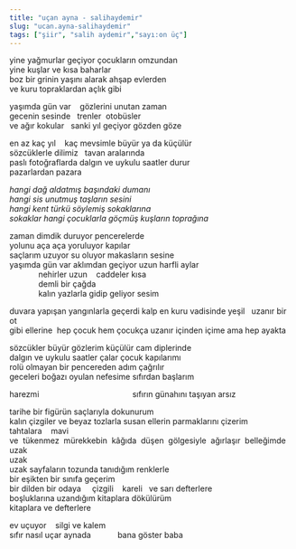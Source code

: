 ```yaml
---
title: "uçan ayna - salihaydemir"
slug: "ucan.ayna-salihaydemir"
tags: ["şiir", "salih aydemir","sayı:on üç"]
---
```

yine yağmurlar geçiyor çocukların omzundan  
yine kuşlar ve kısa baharlar\
boz bir grinin yaşını alarak ahşap evlerden\
ve kuru topraklardan açlık gibi

yaşımda gün var    gözlerini unutan zaman\
gecenin sesinde   trenler  otobüsler\
ve ağır kokular   sanki yıl geçiyor gözden göze

en az kaç yıl    kaç mevsimle büyür ya da küçülür\
sözcüklerle dilimiz   tavan aralarında\
paslı fotoğraflarda dalgın ve uykulu saatler durur\
pazarlardan pazara

*hangi dağ aldatmış başındaki dumanı\
hangi sis unutmuş taşların sesini\
hangi kent türkü söylemiş sokaklarına\
sokaklar hangi çocuklarla göçmüş kuşların toprağına*

zaman dimdik duruyor pencerelerde\
yolunu aça aça yoruluyor kapılar\
saçlarım uzuyor su oluyor makasların sesine\
yaşımda gün var aklımdan geçiyor uzun harfli aylar\
             nehirler uzun    caddeler kısa\
             demli bir çağda\
             kalın yazlarla gidip geliyor sesim

duvara yapışan yangınlarla geçerdi kalp en kuru vadisinde yeşil   uzanır
bir ot\
gibi ellerine  hep çocuk hem çocukça uzanır içinden içime ama hep ayakta

sözcükler büyür gözlerim küçülür cam diplerinde\
dalgın ve uykulu saatler çalar çocuk kapılarımı\
rolü olmayan bir pencereden adım çağrılır\
geceleri boğazı oyulan nefesime sıfırdan başlarım

harezmi                                          sıfırın günahını
taşıyan arsız

tarihe bir figürün saçlarıyla dokunurum\
kalın çizgiler ve beyaz tozlarla susan ellerin parmaklarını çizerim
tahtalara    mavi\
ve  tükenmez  mürekkebin  kâğıda  düşen  gölgesiyle  ağırlaşır  belleğimde  uzak\
uzak\
uzak sayfaların tozunda tanıdığım renklerle\
bir eşikten bir sınıfa geçerim\
bir dilden bir odaya     çizgili    kareli   ve sarı defterlere\
boşluklarına uzandığım kitaplara dökülürüm\
kitaplara ve defterlere

ev uçuyor    silgi ve kalem\
sıfır nasıl uçar aynada            bana göster baba
